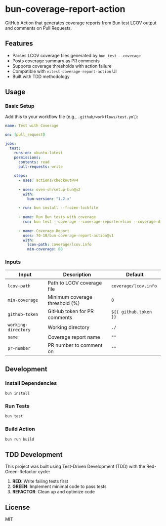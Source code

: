 # bun-coverage-report-action

GitHub Action that generates coverage reports from Bun test LCOV output and comments on Pull Requests.

## Features

- Parses LCOV coverage files generated by `bun test --coverage`
- Posts coverage summary as PR comments
- Supports coverage thresholds with action failure
- Compatible with `vitest-coverage-report-action` UI
- Built with TDD methodology

## Usage

### Basic Setup

Add this to your workflow file (e.g., `.github/workflows/test.yml`):

```yaml
name: Test with Coverage

on: [pull_request]

jobs:
  test:
    runs-on: ubuntu-latest
    permissions:
      contents: read
      pull-requests: write
    
    steps:
      - uses: actions/checkout@v4
      
      - uses: oven-sh/setup-bun@v2
        with:
          bun-version: "1.2.x"
      
      - run: bun install --frozen-lockfile
      
      - name: Run Bun tests with coverage
        run: bun test --coverage --coverage-reporter=lcov --coverage-dir=coverage
      
      - name: Coverage Report
        uses: 70-10/bun-coverage-report-action@v1
        with:
          lcov-path: coverage/lcov.info
          min-coverage: 80
```

### Inputs

| Input | Description | Default |
|-------|-------------|---------|
| `lcov-path` | Path to LCOV coverage file | `coverage/lcov.info` |
| `min-coverage` | Minimum coverage threshold (%) | `0` |
| `github-token` | GitHub token for PR comments | `${{ github.token }}` |
| `working-directory` | Working directory | `./` |
| `name` | Coverage report name | `""` |
| `pr-number` | PR number to comment on | `""` |

## Development

### Install Dependencies

```bash
bun install
```

### Run Tests

```bash
bun test
```

### Build Action

```bash
bun run build
```

## TDD Development

This project was built using Test-Driven Development (TDD) with the Red-Green-Refactor cycle:

1. **RED**: Write failing tests first
2. **GREEN**: Implement minimal code to pass tests  
3. **REFACTOR**: Clean up and optimize code

## License

MIT
